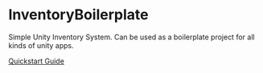 # InventoryBoilerplate
Simple Unity Inventory System. Can be used as a boilerplate project for all kinds of unity apps.

[Quickstart Guide](https://github.com/Snotax/InventoryBoilerplate/blob/master/Assets/InventorySystem/QuickStart_InventorySystem.pdf)
